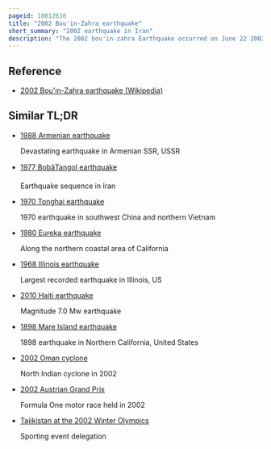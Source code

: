 ```yaml
---
pageid: 18012630
title: "2002 Bou'in-Zahra earthquake"
short_summary: "2002 earthquake in Iran"
description: "The 2002 bou'in-zahra Earthquake occurred on June 22 2002. The Epicenter was near the City of Bou'In-Zahra in the Province of Qazvin a Region in northwestern Iran that is crossed by several major Faults known for destructive Earthquakes. The Shock measured 6. 5 on the Mwc scale, had a maximum Mercalli intensity of VIII , and was followed by more than 20 aftershocks. At least 230 People were killed and 1500 injured."
---
```


## Reference

- [2002 Bou'in-Zahra earthquake (Wikipedia)](https://en.wikipedia.org/?curid=18012630)

## Similar TL;DR

- [1988 Armenian earthquake](/tldr/en/1988-armenian-earthquake)

  Devastating earthquake in Armenian SSR, USSR

- [1977 BobâTangol earthquake](/tldr/en/1977-bobtangol-earthquake)

  Earthquake sequence in Iran

- [1970 Tonghai earthquake](/tldr/en/1970-tonghai-earthquake)

  1970 earthquake in southwest China and northern Vietnam

- [1980 Eureka earthquake](/tldr/en/1980-eureka-earthquake)

  Along the northern coastal area of California

- [1968 Illinois earthquake](/tldr/en/1968-illinois-earthquake)

  Largest recorded earthquake in Illinois, US

- [2010 Haiti earthquake](/tldr/en/2010-haiti-earthquake)

  Magnitude 7.0 Mw earthquake

- [1898 Mare Island earthquake](/tldr/en/1898-mare-island-earthquake)

  1898 earthquake in Northern California, United States

- [2002 Oman cyclone](/tldr/en/2002-oman-cyclone)

  North Indian cyclone in 2002

- [2002 Austrian Grand Prix](/tldr/en/2002-austrian-grand-prix)

  Formula One motor race held in 2002

- [Tajikistan at the 2002 Winter Olympics](/tldr/en/tajikistan-at-the-2002-winter-olympics)

  Sporting event delegation
